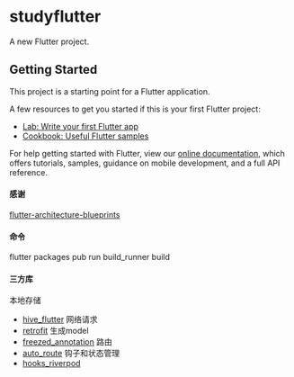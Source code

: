 # studyflutter

A new Flutter project.

## Getting Started

This project is a starting point for a Flutter application.

A few resources to get you started if this is your first Flutter project:

- [Lab: Write your first Flutter app](https://flutter.dev/docs/get-started/codelab)
- [Cookbook: Useful Flutter samples](https://flutter.dev/docs/cookbook)

For help getting started with Flutter, view our
[online documentation](https://flutter.dev/docs), which offers tutorials,
samples, guidance on mobile development, and a full API reference.




#### 感谢
[flutter-architecture-blueprints](https://github.com/wasabeef/flutter-architecture-blueprints)



#### 命令
flutter packages pub run build_runner build

#### 三方库

本地存储
- [hive_flutter](https://pub.flutter-io.cn/packages/hive_flutter) 
网络请求  
- [retrofit](https://pub.flutter-io.cn/packages/retrofit)
生成model  
- [freezed_annotation](https://pub.flutter-io.cn/packages/freezed_annotation)
路由  
- [auto_route](https://pub.flutter-io.cn/packages/auto_route)
钩子和状态管理  
- [hooks_riverpod](https://pub.flutter-io.cn/packages/hooks_riverpod)



